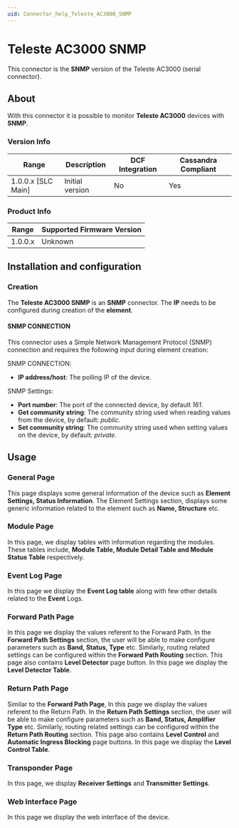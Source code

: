 ```yaml
---
uid: Connector_help_Teleste_AC3000_SNMP
---
```


# Teleste AC3000 SNMP

This connector is the **SNMP** version of the Teleste AC3000 (serial connector).

## About

With this connector it is possible to monitor **Teleste AC3000** devices with **SNMP**.

### Version Info

| Range | Description | DCF Integration | Cassandra Compliant |
|----------------------|-----------------|---------------------|-------------------------|
| 1.0.0.x \[SLC Main\] | Initial version | No                  | Yes                     |

### Product Info

| Range | Supported Firmware Version |
|------------------|-----------------------------|
| 1.0.0.x          | Unknown                     |

## Installation and configuration

### Creation

The **Teleste AC3000 SNMP** is an **SNMP** connector. The **IP** needs to be configured during creation of the **element**.

#### SNMP CONNECTION

This connector uses a Simple Network Management Protocol (SNMP) connection and requires the following input during element creation:

SNMP CONNECTION:

- **IP address/host**: The polling IP of the device.

SNMP Settings:

- **Port number**: The port of the connected device, by default *161*.
- **Get community string**: The community string used when reading values from the device, by default: *public*.
- **Set community string**: The community string used when setting values on the device, by default: *private*.

## Usage

### General Page

This page displays some general information of the device such as **Element Settings, Status Information**. The Element Settings section, displays some generic information related to the element such as **Name, Structure** etc.

### Module Page

In this page, we display tables with information regarding the modules. These tables include, **Module Table, Module Detail Table and Module Status Table** respectively.

### Event Log Page

In this page we display the **Event Log table** along with few other details related to the **Event** Logs.

### Forward Path Page

In this page we display the values referent to the Forward Path. In the **Forward Path Settings** section, the user will be able to make configure parameters such as **Band, Status, Type** etc. Similarly, routing related settings can be configured within the **Forward Path Routing** section. This page also contains **Level Detector** page button. In this page we display the **Level Detector Table**.

### Return Path Page

Similar to the **Forward Path Page**, In this page we display the values referent to the Return Path. In the **Return Path Settings** section, the user will be able to make configure parameters such as **Band, Status, Amplifier Type** etc. Similarly, routing related settings can be configured within the **Return Path Routing** section. This page also contains **Level Control** and **Automatic Ingress Blocking** page buttons. In this page we display the **Level Control Table**.

### Transponder Page

In this page, we display **Receiver Settings** and **Transmitter Settings**.

### Web Interface Page

In this page we display the web interface of the device.
